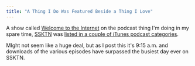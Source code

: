```yaml
---
title: "A Thing I Do Was Featured Beside a Thing I Love"
---
```

<p>A show called <a href="http://ssktn.com/shows/welcome-to-the-internet/">Welcome to the Internet</a> on the podcast thing I'm doing in my spare time, <a href="http://www.ssktn.com">SSKTN</a> was <a href="http://ssktn.com/ssktnnews/welcome-to-the-internet-featured-in-itunes/">listed in a couple of iTunes podcast categories</a>.</p>
<p>MIght not seem like a huge deal, but as I post this it's 9:15 a.m. and downloads of the various episodes have surpassed the busiest day ever on SSKTN.</p>
